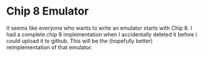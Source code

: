 # Chip 8 Emulator

It seems like everyone who wants to write an emulator starts with Chip 8.  I had a complete chip 8 implementation when
I accidentally deleted it before i could upload it to github.  This will be the (hopefully better) reimplementation of 
that emulator.

